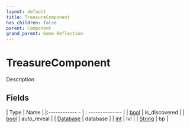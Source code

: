 ```yaml
---
layout: default
title: TreasureComponent
has_children: false
parent: Component
grand_parent: Game Reflection
---
```

# TreasureComponent
Description 

## Fields
| Type | Name |
|:------------ - | : -------------- |
| [bool](game-reflection/components/bool.md) | is_discovered |
| [bool](game-reflection/components/bool.md) | auto_reveal |
| [Database](game-reflection/components/database.md) | database |
| [int](game-reflection/enums/int.md) | lvl |
| [String](game-reflection/components/string.md) | bp |
